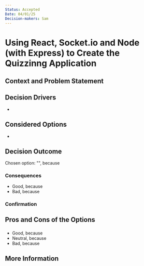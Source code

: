 ```yaml
---
Status: Accepted
Date: 04/01/25 
Decision-makers: Sam  
---
```


# Using React, Socket.io and Node (with Express) to Create the Quizzinng Application
## Context and Problem Statement



## Decision Drivers

* <!-- decision driver -->

## Considered Options

* <!-- option -->

## Decision Outcome

Chosen option: "", because

### Consequences

* Good, because
* Bad, because

### Confirmation



## Pros and Cons of the Options

### <!-- title of option -->

* Good, because
* Neutral, because
* Bad, because

## More Information

